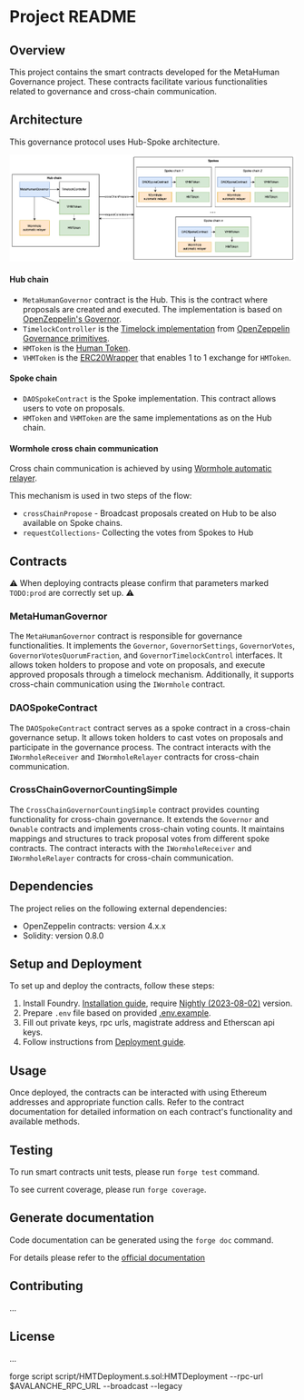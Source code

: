# Project README

## Overview

This project contains the smart contracts developed for the MetaHuman Governance project. These contracts facilitate various
functionalities related to governance and cross-chain communication.

## Architecture
This governance protocol uses Hub-Spoke architecture.

![Smart contracts architecture](Smart_contracts_architecture.png "Architecture diagram")

#### Hub chain
- `MetaHumanGovernor` contract is the Hub. This is the contract where proposals are created and executed. The implementation is based on [OpenZeppelin's Governor](https://docs.openzeppelin.com/contracts/4.x/api/governance#Governor).
- `TimelockController` is the [Timelock implementation](https://docs.openzeppelin.com/contracts/4.x/api/governance#TimelockController) from [OpenZeppelin Governance primitives](https://docs.openzeppelin.com/contracts/4.x/api/governance).
- `HMToken` is the [Human Token](https://www.humanprotocol.org/hmt).
- `VHMToken` is the [ERC20Wrapper](https://docs.openzeppelin.com/contracts/4.x/api/token/erc20#ERC20Wrapper) that enables 1 to 1 exchange for `HMToken`.

#### Spoke chain
- `DAOSpokeContract` is the Spoke implementation. This contract allows users to vote on proposals.
- `HMToken` and `VHMToken` are the same implementations as on the Hub chain.

#### Wormhole cross chain communication
Cross chain communication is achieved by using [Wormhole automatic relayer](https://docs.wormhole.com/wormhole/quick-start/cross-chain-dev/automatic-relayer).

This mechanism is used in two steps of the flow:
- `crossChainPropose` - Broadcast proposals created on Hub to be also available on Spoke chains.
- `requestCollections`- Collecting the votes from Spokes to Hub

## Contracts

⚠️ When deploying contracts please confirm that parameters marked `TODO:prod` are correctly set up. ⚠️

### MetaHumanGovernor

The `MetaHumanGovernor` contract is responsible for governance functionalities. It implements
the `Governor`, `GovernorSettings`, `GovernorVotes`, `GovernorVotesQuorumFraction`, and `GovernorTimelockControl`
interfaces. It allows token holders to propose and vote on proposals, and execute approved proposals through a timelock
mechanism. Additionally, it supports cross-chain communication using the `IWormhole` contract.

### DAOSpokeContract

The `DAOSpokeContract` contract serves as a spoke contract in a cross-chain governance setup. It allows token holders to
cast votes on proposals and participate in the governance process. The contract interacts with the `IWormholeReceiver` and `IWormholeRelayer` contracts
for cross-chain communication.

### CrossChainGovernorCountingSimple

The `CrossChainGovernorCountingSimple` contract provides counting functionality for cross-chain governance. It extends
the `Governor` and `Ownable` contracts and implements cross-chain voting counts. It maintains mappings and structures to
track proposal votes from different spoke contracts. The contract interacts with the `IWormholeReceiver` and `IWormholeRelayer` contracts
for cross-chain communication.

## Dependencies

The project relies on the following external dependencies:

- OpenZeppelin contracts: version 4.x.x
- Solidity: version 0.8.0

## Setup and Deployment

To set up and deploy the contracts, follow these steps:

1. Install Foundry. [Installation guide](https://book.getfoundry.sh/getting-started/installation), require [Nightly (2023-08-02)](https://github.com/foundry-rs/foundry/releases/tag/nightly-ca67d15f4abd46394b324c50e21e66f306a1162d) version.
2. Prepare `.env` file based on provided [.env.example](.env.example).
3. Fill out private keys, rpc urls, magistrate address and Etherscan api keys.
4. Follow instructions from [Deployment guide](DEPLOYMENT_GUIDE.md).

## Usage

Once deployed, the contracts can be interacted with using Ethereum addresses and appropriate function calls. Refer to
the contract documentation for detailed information on each contract's functionality and available methods.

## Testing

To run smart contracts unit tests, please run `forge test` command.

To see current coverage, please run `forge coverage`.

## Generate documentation

Code documentation can be generated using the `forge doc` command.

For details please refer to the [official documentation](https://book.getfoundry.sh/reference/forge/forge-doc)

## Contributing
...
## License
...



forge script script/HMTDeployment.s.sol:HMTDeployment --rpc-url $AVALANCHE_RPC_URL --broadcast --legacy 